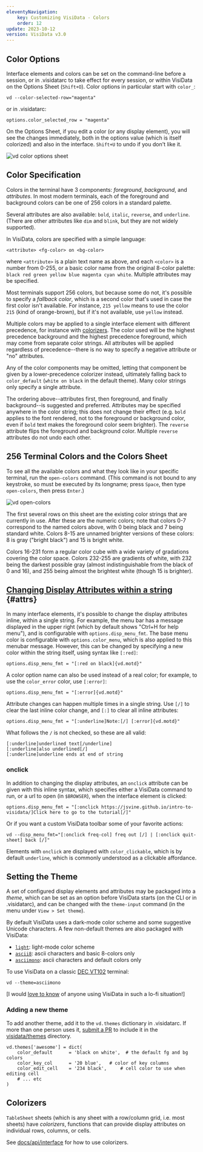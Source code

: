 ```yaml
---
eleventyNavigation:
    key: Customizing VisiData - Colors
    order: 12
update: 2023-10-12
version: VisiData v3.0
---
```


## Color Options

Interface elements and colors can be set on the command-line before a session, or in .visidatarc to take effect for every session, or within VisiData on the Options Sheet (`Shift+O`).  Color options in particular start with `color_`:

    vd --color-selected-row="magenta"

or in .visidatarc:

    options.color_selected_row = "magenta"

On the Options Sheet, if you edit a color (or any display element), you will see the changes immediately, both in the options value (which is itself colorized) and also in the interface.  `Shift+U` to undo if you don't like it.

![vd color options sheet](/docs/assets/vd-screenshot-options-colors.png)

## Color Specification

Colors in the terminal have 3 components: *foreground*, *background*, and *attributes*.
In most modern terminals, each of the foreground and background colors can be one of 256 colors in a standard palette.

Several attributes are also available: `bold`, `italic`, `reverse`, and `underline`.  (There are other attributes like `dim` and `blink`, but they are not widely supported).

In VisiData, colors are specified with a simple language:

    <attribute> <fg-color> on <bg-color>

where `<attribute>` is a plain text name as above, and each `<color>` is a number from 0-255, or a basic color name from the original 8-color palette: `black red green yellow blue magenta cyan white`.
Multiple attributes may be specified.

Most terminals support 256 colors, but because some do not, it's possible to specify a *fallback color*, which is a second color that's used in case the first color isn't available.
For instance, `215 yellow` means to use the color `215` (kind of orange-brown), but if it's not available, use `yellow` instead.

Multiple colors may be applied to a single interface element with different precedence, for instance with [colorizers](docs/api/interface).
The color used will be the highest precedence background and the highest precedence foreground, which may come from separate color strings.  All attributes will be applied regardless of precedence--there is no way to specify a negative attribute or "no" attributes.

Any of the color components may be omitted, letting that component be given by a lower-precedence colorizer instead, ultimately falling back to `color_default` (`white on black` in the default theme).
Many color strings only specify a single attribute.

The ordering above--attributes first, then foreground, and finally background--is suggested and preferred.
Attributes may be specified anywhere in the color string; this does not change their effect (e.g. `bold` applies to the font rendered, not to the foreground or background color, even if `bold` text makes the foreground color seem brighter).
The `reverse` attribute flips the foreground and background color.  Multiple `reverse` attributes do not undo each other.

## 256 Terminal Colors and the Colors Sheet

To see all the available colors and what they look like in your specific terminal, run the `open-colors` command.  (This command is not bound to any keystroke, so must be executed by its longname; press `Space`, then type `open-colors`, then press `Enter`.)

![vd open-colors](/docs/assets/vd-screenshot-colors-sheet.png)

The first several rows on this sheet are the existing color strings that are currently in use.
After these are the numeric colors; note that colors 0-7 correspond to the named colors above, with 0 being black and 7 being standard white.  Colors 8-15 are unnamed brighter versions of these colors: 8 is gray ("bright black") and 15 is bright white.

Colors 16-231 form a regular color cube with a wide variety of gradations covering the color space.
Colors 232-255 are gradients of white, with 232 being the darkest possible gray (almost indistinguishable from the black of 0 and 16), and 255 being almost the brightest white (though 15 is brighter).

## [Changing Display Attributes within a string](#attrs) {#attrs}

In many interface elements, it's possible to change the display attributes inline, within a single string.
For example, the menu bar has a message displayed in the upper right (which by default shows "Ctrl+H for help menu"), and is configurable with `options.disp_menu_fmt`.
The base menu color is configurable with `options.color_menu`, which is also applied to this menubar message.
However, this can be changed by specifying a new color within the string itself, using syntax like `[:red]`:

    options.disp_menu_fmt = "[:red on black]{vd.motd}"

A color option name can also be used instead of a real color; for example, to use the `color_error` color, use `[:error]`:

    options.disp_menu_fmt = "[:error]{vd.motd}"

Attribute changes can happen multiple times in a single string.
Use `[/]` to clear the last inline color change, and `[:]` to clear all inline attributes:

    options.disp_menu_fmt = "[:underline]Note:[/] [:error]{vd.motd}"

What follows the `/` is not checked, so these are all valid:

    [:underline]underlined text[/underline]
    [:underline]also underlined[/]
    [:underline]underline ends at end of string

### onclick

In addition to changing the display attributes, an `onclick` attribute can be given with this inline syntax, which specifies either a VisiData command to run, or a url to open (in `$BROWSER`), when the interface element is clicked:

    options.disp_menu_fmt = "[:onclick https://jsvine.github.io/intro-to-visidata/]Click here to go to the tutorial[/]"

Or if you want a custom VisiData toolbar some of your favorite actions:

    vd --disp_menu_fmt="[:onclick freq-col] freq out [/] | [:onclick quit-sheet] back [/]"

Elements with `onclick` are displayed with `color_clickable`, which is by default `underline`, which is commonly understood as a clickable affordance.

## Setting the Theme

A set of configured display elements and attributes may be packaged into a *theme*, which can be set as an option before VisiData starts (on the CLI or in .visidatarc), and can be changed with the `theme-input` command (in the menu under `View > Set theme`).

By default VisiData uses a dark-mode color scheme and some suggestive Unicode characters.
A few non-default themes are also packaged with VisiData:

- [`light`](https://github.com/saulpw/visidata/blob/develop/visidata/themes/light.py): light-mode color scheme
- [`ascii8`](https://github.com/saulpw/visidata/blob/develop/visidata/themes/ascii8.py): ascii characters and basic 8-colors only
- [`asciimono`](https://github.com/saulpw/visidata/blob/develop/visidata/themes/asciimono.py): ascii characters and default colors only

To use VisiData on a classic [DEC VT102](https://terminals-wiki.org/wiki/index.php/DEC_VT102) terminal:

    vd --theme=asciimono

[I would [love to know](https://github.com/saulpw/visidata/discussions/1533) of anyone using VisiData in such a lo-fi situation!]

### Adding a new theme

To add another theme, add it to the `vd.themes` dictionary in .visidatarc.
If more than one person uses it, [submit a PR](https://github.com/saulpw/visidata/pulls) to include it in the [visidata/themes](https://github.com/saulpw/visidata/tree/develop/visidata/themes) directory.

    vd.themes['awesome'] = dict(
        color_default      = 'black on white',  # the default fg and bg colors
        color_key_col      = '20 blue',   # color of key columns
        color_edit_cell    = '234 black',     # cell color to use when editing cell
        # ... etc
    )

## Colorizers

`TableSheet` sheets (which is any sheet with a row/column grid, i.e. most sheets) have *colorizers*, functions that can provide display attributes on individual rows, columns, or cells.

See [docs/api/interface](/docs/api/interface#colors) for how to use colorizers.
